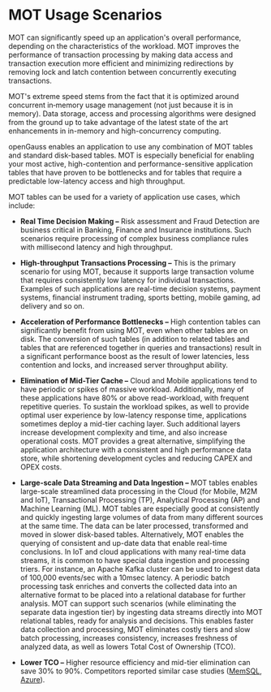 # MOT Usage Scenarios<a name="EN-US_TOPIC_0270171580"></a>

MOT can significantly speed up an application's overall performance, depending on the characteristics of the workload. MOT improves the performance of transaction processing by making data access and transaction execution more efficient and minimizing redirections by removing lock and latch contention between concurrently executing transactions.

MOT's extreme speed stems from the fact that it is optimized around concurrent in‑memory usage management \(not just because it is in memory\). Data storage, access and processing algorithms were designed from the ground up to take advantage of the latest state of the art enhancements in in-memory and high-concurrency computing.

openGauss enables an application to use any combination of MOT tables and standard disk-based tables. MOT is especially beneficial for enabling your most active, high-contention and performance-sensitive application tables that have proven to be bottlenecks and for tables that require a predictable low-latency access and high throughput.

MOT tables can be used for a variety of application use cases, which include:

-   **Real Time Decision Making –**  Risk assessment and Fraud Detection are business critical in Banking, Finance and Insurance institutions. Such scenarios require processing of complex business compliance rules with millisecond latency and high throughput.
-   **High-throughput Transactions Processing –**  This is the primary scenario for using MOT, because it supports large transaction volume that requires consistently low latency for individual transactions. Examples of such applications are real-time decision systems, payment systems, financial instrument trading, sports betting, mobile gaming, ad delivery and so on.
-   **Acceleration of Performance Bottlenecks –**  High contention tables can significantly benefit from using MOT, even when other tables are on disk. The conversion of such tables \(in addition to related tables and tables that are referenced together in queries and transactions\) result in a significant performance boost as the result of lower latencies, less contention and locks, and increased server throughput ability.
-   **Elimination of Mid-Tier Cache –**  Cloud and Mobile applications tend to have periodic or spikes of massive workload. Additionally, many of these applications have 80% or above read-workload, with frequent repetitive queries. To sustain the workload spikes, as well to provide optimal user experience by low-latency response time, applications sometimes deploy a mid-tier caching layer. Such additional layers increase development complexity and time, and also increase operational costs.  MOT provides a great alternative, simplifying the application architecture with a consistent and high performance data store, while shortening development cycles and reducing CAPEX and OPEX costs.
-   **Large-scale Data Streaming and Data Ingestion –**  MOT tables enables large-scale streamlined data processing in the Cloud \(for Mobile, M2M and IoT\), Transactional Processing \(TP\), Analytical Processing \(AP\) and Machine Learning \(ML\). MOT tables are especially good at consistently and quickly ingesting large volumes of data from many different sources at the same time. The data can be later processed, transformed and moved in slower disk-based tables. Alternatively, MOT enables the querying of consistent and up-date data that enable real-time conclusions. In IoT and cloud applications with many real-time data streams, it is common to have special data ingestion and processing triers. For instance, an Apache Kafka cluster can be used to ingest data of 100,000 events/sec with a 10msec latency. A periodic batch processing task enriches and converts the collected data into an alternative format to be placed into a relational database for further analysis. MOT can support such scenarios \(while eliminating the separate data ingestion tier\) by ingesting data streams directly into MOT relational tables, ready for analysis and decisions. This enables faster data collection and processing, MOT eliminates costly tiers and slow batch processing, increases consistency, increases freshness of analyzed data, as well as lowers Total Cost of Ownership \(TCO\).

-   **Lower TCO –**  Higher resource efficiency and mid-tier elimination can save 30% to 90%. Competitors reported similar case studies \([MemSQL](https://www.memsql.com/blog/epigen-powers-facial-recognition-in-the-cloud-with-memsql-case-study/),  [Azure](https://azure.microsoft.com/es-es/blog/azure-sql-database-in-memory-performance/)\).

